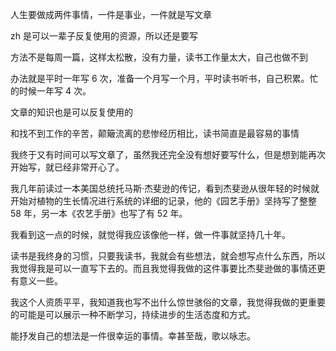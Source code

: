 
人生要做成两件事情，一件是事业，一件就是写文章  

zh 是可以一辈子反复使用的资源，所以还是要写  

方法不是每周一篇，这样太松散，没有力量，读书工作量太大，自己也做不到  

办法就是平时一年写 6 次，准备一个月写一个月，平时读书听书，自己积累。忙的时候一年写 4 次。  

文章的知识也是可以反复使用的  

和找不到工作的辛苦，颠簸流离的悲惨经历相比，读书简直是最容易的事情  







我终于又有时间可以写文章了，虽然我还完全没有想好要写什么，但是想到能再次开始写，就已经非常开心了。

我几年前读过一本美国总统托马斯·杰斐逊的传记，看到杰斐逊从很年轻的时候就开始对植物的生长情况进行系统的详细的记录，他的《园艺手册》坚持写了整整 58 年，另一本《农艺手册》也写了有 52 年。

我看到这一点的时候，就觉得我应该像他一样，做一件事就坚持几十年。

读书是我终身的习惯，只要我读书，我就会有些想法，就会想写点什么东西，所以我觉得我是可以一直写下去的。而且我觉得我做的这件事要比杰斐逊做的事情还更有意义一些。

我这个人资质平平，我知道我也写不出什么惊世骇俗的文章，我觉得我做的更重要的可能是可以展示一种不断学习，持续进步的生活态度和方式。

能抒发自己的想法是一件很幸运的事情。幸甚至哉，歌以咏志。
